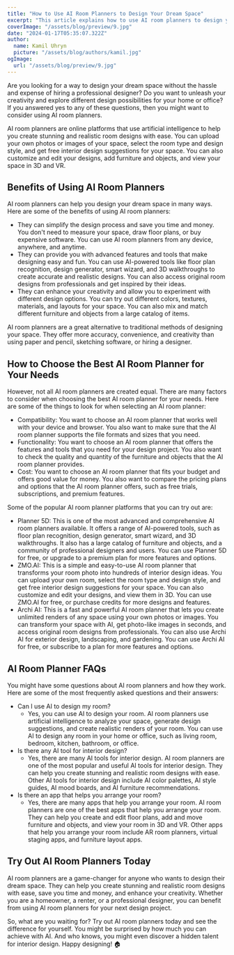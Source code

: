 ```yaml
---
title: "How to Use AI Room Planners to Design Your Dream Space"
excerpt: "This article explains how to use AI room planners to design your dream space with ease, creativity, and accuracy. It also provides some tips on how to choose the best AI room planner for your needs, and answers some frequently asked questions about AI room planners."
coverImage: "/assets/blog/preview/9.jpg"
date: "2024-01-17T05:35:07.322Z"
author:
  name: Kamil Uhryn
  picture: "/assets/blog/authors/kamil.jpg"
ogImage:
  url: "/assets/blog/preview/9.jpg"
---
```

Are you looking for a way to design your dream space without the hassle and expense of hiring a professional designer? Do you want to unleash your creativity and explore different design possibilities for your home or office? If you answered yes to any of these questions, then you might want to consider using AI room planners.

AI room planners are online platforms that use artificial intelligence to help you create stunning and realistic room designs with ease. You can upload your own photos or images of your space, select the room type and design style, and get free interior design suggestions for your space. You can also customize and edit your designs, add furniture and objects, and view your space in 3D and VR.

## Benefits of Using AI Room Planners

AI room planners can help you design your dream space in many ways. Here are some of the benefits of using AI room planners:

- They can simplify the design process and save you time and money. You don't need to measure your space, draw floor plans, or buy expensive software. You can use AI room planners from any device, anywhere, and anytime.
- They can provide you with advanced features and tools that make designing easy and fun. You can use AI-powered tools like floor plan recognition, design generator, smart wizard, and 3D walkthroughs to create accurate and realistic designs. You can also access original room designs from professionals and get inspired by their ideas.
- They can enhance your creativity and allow you to experiment with different design options. You can try out different colors, textures, materials, and layouts for your space. You can also mix and match different furniture and objects from a large catalog of items.

AI room planners are a great alternative to traditional methods of designing your space. They offer more accuracy, convenience, and creativity than using paper and pencil, sketching software, or hiring a designer.

## How to Choose the Best AI Room Planner for Your Needs

However, not all AI room planners are created equal. There are many factors to consider when choosing the best AI room planner for your needs. Here are some of the things to look for when selecting an AI room planner:

- Compatibility: You want to choose an AI room planner that works well with your device and browser. You also want to make sure that the AI room planner supports the file formats and sizes that you need.
- Functionality: You want to choose an AI room planner that offers the features and tools that you need for your design project. You also want to check the quality and quantity of the furniture and objects that the AI room planner provides.
- Cost: You want to choose an AI room planner that fits your budget and offers good value for money. You also want to compare the pricing plans and options that the AI room planner offers, such as free trials, subscriptions, and premium features.

Some of the popular AI room planner platforms that you can try out are:

- Planner 5D: This is one of the most advanced and comprehensive AI room planners available. It offers a range of AI-powered tools, such as floor plan recognition, design generator, smart wizard, and 3D walkthroughs. It also has a large catalog of furniture and objects, and a community of professional designers and users. You can use Planner 5D for free, or upgrade to a premium plan for more features and options.
- ZMO.AI: This is a simple and easy-to-use AI room planner that transforms your room photo into hundreds of interior design ideas. You can upload your own room, select the room type and design style, and get free interior design suggestions for your space. You can also customize and edit your designs, and view them in 3D. You can use ZMO.AI for free, or purchase credits for more designs and features.
- Archi AI: This is a fast and powerful AI room planner that lets you create unlimited renders of any space using your own photos or images. You can transform your space with AI, get photo-like images in seconds, and access original room designs from professionals. You can also use Archi AI for exterior design, landscaping, and gardening. You can use Archi AI for free, or subscribe to a plan for more features and options.

## AI Room Planner FAQs

You might have some questions about AI room planners and how they work. Here are some of the most frequently asked questions and their answers:

- Can I use AI to design my room?
  - Yes, you can use AI to design your room. AI room planners use artificial intelligence to analyze your space, generate design suggestions, and create realistic renders of your room. You can use AI to design any room in your home or office, such as living room, bedroom, kitchen, bathroom, or office.
- Is there any AI tool for interior design?
  - Yes, there are many AI tools for interior design. AI room planners are one of the most popular and useful AI tools for interior design. They can help you create stunning and realistic room designs with ease. Other AI tools for interior design include AI color palettes, AI style guides, AI mood boards, and AI furniture recommendations.
- Is there an app that helps you arrange your room?
  - Yes, there are many apps that help you arrange your room. AI room planners are one of the best apps that help you arrange your room. They can help you create and edit floor plans, add and move furniture and objects, and view your room in 3D and VR. Other apps that help you arrange your room include AR room planners, virtual staging apps, and furniture layout apps.

## Try Out AI Room Planners Today

AI room planners are a game-changer for anyone who wants to design their dream space. They can help you create stunning and realistic room designs with ease, save you time and money, and enhance your creativity. Whether you are a homeowner, a renter, or a professional designer, you can benefit from using AI room planners for your next design project.

So, what are you waiting for? Try out AI room planners today and see the difference for yourself. You might be surprised by how much you can achieve with AI. And who knows, you might even discover a hidden talent for interior design. Happy designing! 🏠

